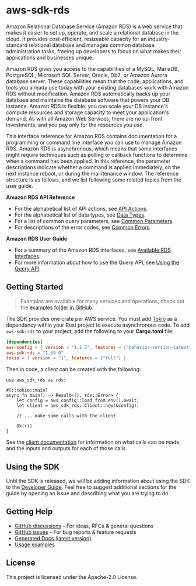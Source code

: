 # aws-sdk-rds

Amazon Relational Database Service (Amazon RDS) is a web service that makes it easier to set up, operate, and scale a relational database in the cloud. It provides cost-efficient, resizeable capacity for an industry-standard relational database and manages common database administration tasks, freeing up developers to focus on what makes their applications and businesses unique.

Amazon RDS gives you access to the capabilities of a MySQL, MariaDB, PostgreSQL, Microsoft SQL Server, Oracle, Db2, or Amazon Aurora database server. These capabilities mean that the code, applications, and tools you already use today with your existing databases work with Amazon RDS without modification. Amazon RDS automatically backs up your database and maintains the database software that powers your DB instance. Amazon RDS is flexible: you can scale your DB instance's compute resources and storage capacity to meet your application's demand. As with all Amazon Web Services, there are no up-front investments, and you pay only for the resources you use.

This interface reference for Amazon RDS contains documentation for a programming or command line interface you can use to manage Amazon RDS. Amazon RDS is asynchronous, which means that some interfaces might require techniques such as polling or callback functions to determine when a command has been applied. In this reference, the parameter descriptions indicate whether a command is applied immediately, on the next instance reboot, or during the maintenance window. The reference structure is as follows, and we list following some related topics from the user guide.

__Amazon RDS API Reference__
  - For the alphabetical list of API actions, see [API Actions](https://docs.aws.amazon.com/AmazonRDS/latest/APIReference/API_Operations.html).
  - For the alphabetical list of data types, see [Data Types](https://docs.aws.amazon.com/AmazonRDS/latest/APIReference/API_Types.html).
  - For a list of common query parameters, see [Common Parameters](https://docs.aws.amazon.com/AmazonRDS/latest/APIReference/CommonParameters.html).
  - For descriptions of the error codes, see [Common Errors](https://docs.aws.amazon.com/AmazonRDS/latest/APIReference/CommonErrors.html).

__Amazon RDS User Guide__
  - For a summary of the Amazon RDS interfaces, see [Available RDS Interfaces](https://docs.aws.amazon.com/AmazonRDS/latest/UserGuide/Welcome.html#Welcome.Interfaces).
  - For more information about how to use the Query API, see [Using the Query API](https://docs.aws.amazon.com/AmazonRDS/latest/UserGuide/Using_the_Query_API.html).

## Getting Started

> Examples are available for many services and operations, check out the
> [examples folder in GitHub](https://github.com/awslabs/aws-sdk-rust/tree/main/examples).

The SDK provides one crate per AWS service. You must add [Tokio](https://crates.io/crates/tokio)
as a dependency within your Rust project to execute asynchronous code. To add `aws-sdk-rds` to
your project, add the following to your **Cargo.toml** file:

```toml
[dependencies]
aws-config = { version = "1.1.7", features = ["behavior-version-latest"] }
aws-sdk-rds = "1.69.0"
tokio = { version = "1", features = ["full"] }
```

Then in code, a client can be created with the following:

```rust,no_run
use aws_sdk_rds as rds;

#[::tokio::main]
async fn main() -> Result<(), rds::Error> {
    let config = aws_config::load_from_env().await;
    let client = aws_sdk_rds::Client::new(&config);

    // ... make some calls with the client

    Ok(())
}
```

See the [client documentation](https://docs.rs/aws-sdk-rds/latest/aws_sdk_rds/client/struct.Client.html)
for information on what calls can be made, and the inputs and outputs for each of those calls.

## Using the SDK

Until the SDK is released, we will be adding information about using the SDK to the
[Developer Guide](https://docs.aws.amazon.com/sdk-for-rust/latest/dg/welcome.html). Feel free to suggest
additional sections for the guide by opening an issue and describing what you are trying to do.

## Getting Help

* [GitHub discussions](https://github.com/awslabs/aws-sdk-rust/discussions) - For ideas, RFCs & general questions
* [GitHub issues](https://github.com/awslabs/aws-sdk-rust/issues/new/choose) - For bug reports & feature requests
* [Generated Docs (latest version)](https://awslabs.github.io/aws-sdk-rust/)
* [Usage examples](https://github.com/awslabs/aws-sdk-rust/tree/main/examples)

## License

This project is licensed under the Apache-2.0 License.

